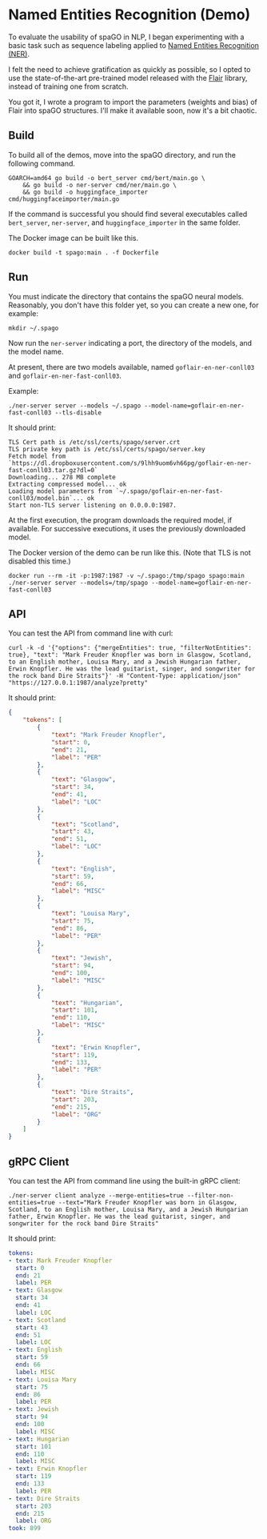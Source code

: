 # Named Entities Recognition (Demo)

To evaluate the usability of spaGO in NLP, I began experimenting with a basic task such as sequence labeling applied to [Named Entities Recognition (NER)](https://en.wikipedia.org/wiki/Named-entity_recognition).

I felt the need to achieve gratification as quickly as possible, so I opted to use the state-of-the-art pre-trained model released with the [Flair](https://github.com/flairNLP/flair) library, instead of training one from scratch.

You got it, I wrote a program to import the parameters (weights and bias) of Flair into spaGO structures. I'll make it available soon, now it's a bit chaotic.

## Build

To build all of the demos, move into the spaGO directory, and run the following command.

```console
GOARCH=amd64 go build -o bert_server cmd/bert/main.go \
    && go build -o ner-server cmd/ner/main.go \
    && go build -o huggingface_importer cmd/huggingfaceimporter/main.go 
```

If the command is successful you should find several executables called `bert_server`, `ner-server`, and `huggingface_importer` in the same folder.

The Docker image can be built like this.

```console
docker build -t spago:main . -f Dockerfile
```

## Run

You must indicate the directory that contains the spaGO neural models. Reasonably, you don't have this folder yet, so you can create a new one, for example:

```console
mkdir ~/.spago 
```

Now run the `ner-server` indicating a port, the directory of the models, and the model name.

At present, there are two models available, named `goflair-en-ner-conll03` and `goflair-en-ner-fast-conll03`.

Example: 
 
```console
./ner-server server --models ~/.spago --model-name=goflair-en-ner-fast-conll03 --tls-disable
```

It should print:

```console
TLS Cert path is /etc/ssl/certs/spago/server.crt
TLS private key path is /etc/ssl/certs/spago/server.key
Fetch model from `https://dl.dropboxusercontent.com/s/9lhh9uom6vh66pg/goflair-en-ner-fast-conll03.tar.gz?dl=0`
Downloading... 278 MB complete     
Extracting compressed model... ok
Loading model parameters from `~/.spago/goflair-en-ner-fast-conll03/model.bin`... ok
Start non-TLS server listening on 0.0.0.0:1987.
```

At the first execution, the program downloads the required model, if available. For successive executions, it uses the previously downloaded model.

The Docker version of the demo can be run like this. (Note that TLS is not disabled this time.)

```console
docker run --rm -it -p:1987:1987 -v ~/.spago:/tmp/spago spago:main ./ner-server server --models=/tmp/spago --model-name=goflair-en-ner-fast-conll03
```

## API

You can test the API from command line with curl:

```console
curl -k -d '{"options": {"mergeEntities": true, "filterNotEntities": true}, "text": "Mark Freuder Knopfler was born in Glasgow, Scotland, to an English mother, Louisa Mary, and a Jewish Hungarian father, Erwin Knopfler. He was the lead guitarist, singer, and songwriter for the rock band Dire Straits"}' -H "Content-Type: application/json" "https://127.0.0.1:1987/analyze?pretty"
```

It should print:

```json
{
    "tokens": [
        {
            "text": "Mark Freuder Knopfler",
            "start": 0,
            "end": 21,
            "label": "PER"
        },
        {
            "text": "Glasgow",
            "start": 34,
            "end": 41,
            "label": "LOC"
        },
        {
            "text": "Scotland",
            "start": 43,
            "end": 51,
            "label": "LOC"
        },
        {
            "text": "English",
            "start": 59,
            "end": 66,
            "label": "MISC"
        },
        {
            "text": "Louisa Mary",
            "start": 75,
            "end": 86,
            "label": "PER"
        },
        {
            "text": "Jewish",
            "start": 94,
            "end": 100,
            "label": "MISC"
        },
        {
            "text": "Hungarian",
            "start": 101,
            "end": 110,
            "label": "MISC"
        },
        {
            "text": "Erwin Knopfler",
            "start": 119,
            "end": 133,
            "label": "PER"
        },
        {
            "text": "Dire Straits",
            "start": 203,
            "end": 215,
            "label": "ORG"
        }
    ]
}
```

## gRPC Client

You can test the API from command line using the built-in gRPC client:

```console
./ner-server client analyze --merge-entities=true --filter-non-entities=true --text="Mark Freuder Knopfler was born in Glasgow, Scotland, to an English mother, Louisa Mary, and a Jewish Hungarian father, Erwin Knopfler. He was the lead guitarist, singer, and songwriter for the rock band Dire Straits"
```

It should print:

```yaml
tokens:
- text: Mark Freuder Knopfler
  start: 0
  end: 21
  label: PER
- text: Glasgow
  start: 34
  end: 41
  label: LOC
- text: Scotland
  start: 43
  end: 51
  label: LOC
- text: English
  start: 59
  end: 66
  label: MISC
- text: Louisa Mary
  start: 75
  end: 86
  label: PER
- text: Jewish
  start: 94
  end: 100
  label: MISC
- text: Hungarian
  start: 101
  end: 110
  label: MISC
- text: Erwin Knopfler
  start: 119
  end: 133
  label: PER
- text: Dire Straits
  start: 203
  end: 215
  label: ORG
took: 899
```
